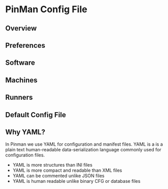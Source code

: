# PinMan Config File

## Overview

## Preferences

## Software

## Machines

## Runners

## Default Config File

## Why YAML?

In Pinman we use YAML for configuration and manifest files. YAML is a is a plain text human-readable data-serialization language commonly used for configuration files.

* YAML is more structures than INI files
* YAML is more compact and readable than XML files
* YAML can be commented unlike JSON files
* YAML is human readable unlike binary CFG or database files

